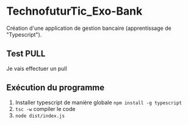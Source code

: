 # TechnofuturTic_Exo-Bank
Création d'une application de gestion bancaire (apprentissage de "Typescript").

## Test PULL

 Je vais effectuer un pull

 ## Exécution du programme

 1. Installer typescript de manière globale ```npm install -g typescript```
 2. ```tsc -w``` compiler le code
 3. ```node dist/index.js```
